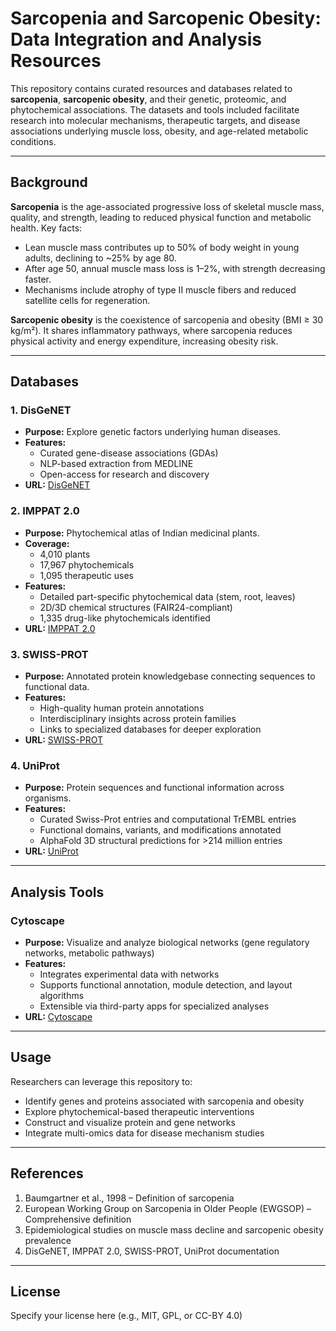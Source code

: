 # Sarcopenia and Sarcopenic Obesity: Data Integration and Analysis Resources

This repository contains curated resources and databases related to **sarcopenia**, **sarcopenic obesity**, and their genetic, proteomic, and phytochemical associations. The datasets and tools included facilitate research into molecular mechanisms, therapeutic targets, and disease associations underlying muscle loss, obesity, and age-related metabolic conditions.

---

## Background

**Sarcopenia** is the age-associated progressive loss of skeletal muscle mass, quality, and strength, leading to reduced physical function and metabolic health. Key facts:

- Lean muscle mass contributes up to 50% of body weight in young adults, declining to ~25% by age 80.
- After age 50, annual muscle mass loss is 1–2%, with strength decreasing faster.
- Mechanisms include atrophy of type II muscle fibers and reduced satellite cells for regeneration.

**Sarcopenic obesity** is the coexistence of sarcopenia and obesity (BMI ≥ 30 kg/m²). It shares inflammatory pathways, where sarcopenia reduces physical activity and energy expenditure, increasing obesity risk.

---

## Databases

### 1. DisGeNET
- **Purpose:** Explore genetic factors underlying human diseases.
- **Features:**
  - Curated gene-disease associations (GDAs)
  - NLP-based extraction from MEDLINE
  - Open-access for research and discovery
- **URL:** [DisGeNET](http://www.disgenet.org/)

### 2. IMPPAT 2.0
- **Purpose:** Phytochemical atlas of Indian medicinal plants.
- **Coverage:**
  - 4,010 plants
  - 17,967 phytochemicals
  - 1,095 therapeutic uses
- **Features:**
  - Detailed part-specific phytochemical data (stem, root, leaves)
  - 2D/3D chemical structures (FAIR24-compliant)
  - 1,335 drug-like phytochemicals identified
- **URL:** [IMPPAT 2.0](https://cb.imsc.res.in/imppat/)

### 3. SWISS-PROT
- **Purpose:** Annotated protein knowledgebase connecting sequences to functional data.
- **Features:**
  - High-quality human protein annotations
  - Interdisciplinary insights across protein families
  - Links to specialized databases for deeper exploration
- **URL:** [SWISS-PROT](http://www.swisstargetprediction.ch/)

### 4. UniProt
- **Purpose:** Protein sequences and functional information across organisms.
- **Features:**
  - Curated Swiss-Prot entries and computational TrEMBL entries
  - Functional domains, variants, and modifications annotated
  - AlphaFold 3D structural predictions for >214 million entries
- **URL:** [UniProt](https://www.uniprot.org/)

---

## Analysis Tools

### Cytoscape
- **Purpose:** Visualize and analyze biological networks (gene regulatory networks, metabolic pathways)
- **Features:**
  - Integrates experimental data with networks
  - Supports functional annotation, module detection, and layout algorithms
  - Extensible via third-party apps for specialized analyses
- **URL:** [Cytoscape](https://cytoscape.org/)

---

## Usage

Researchers can leverage this repository to:

- Identify genes and proteins associated with sarcopenia and obesity
- Explore phytochemical-based therapeutic interventions
- Construct and visualize protein and gene networks
- Integrate multi-omics data for disease mechanism studies

---

## References

1. Baumgartner et al., 1998 – Definition of sarcopenia  
2. European Working Group on Sarcopenia in Older People (EWGSOP) – Comprehensive definition  
3. Epidemiological studies on muscle mass decline and sarcopenic obesity prevalence  
4. DisGeNET, IMPPAT 2.0, SWISS-PROT, UniProt documentation

---

## License

Specify your license here (e.g., MIT, GPL, or CC-BY 4.0)

